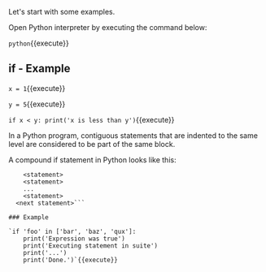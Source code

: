 

Let's start with some examples.

Open Python interpreter by executing the command below:

`python`{{execute}} 

## if - Example

`x = 1`{{execute}}

`y = 5`{{execute}}

`if x < y:
 print('x is less than y')`{{execute}}

In a Python program, contiguous statements that are indented to the same level are considered to be part of the same block.

A compound if statement in Python looks like this:

```if <expr>: 
    <statement>
    <statement>
    ...
    <statement>
  <next statement>```

### Example 

`if 'foo' in ['bar', 'baz', 'qux']:
    print('Expression was true')
    print('Executing statement in suite')
    print('...')
    print('Done.')`{{execute}}



